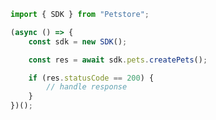 <!-- Start SDK Example Usage -->


```typescript
import { SDK } from "Petstore";

(async () => {
    const sdk = new SDK();

    const res = await sdk.pets.createPets();

    if (res.statusCode == 200) {
        // handle response
    }
})();

```
<!-- End SDK Example Usage -->